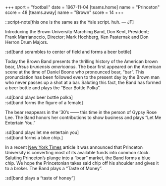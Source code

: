 +++
sport = "football"
date = 1967-11-04
[teams.home]
name = "Princeton"
score = 48
[teams.away]
name = "Brown"
score = 14
+++

::script-note[this one is the same as the Yale script. huh. — JF]

Introducing the Brown University Marching Band, Don Kent, President; Frank Marrianoccio, Director; Mark Hochberg, Ken Pasternak and Don Herron Drum Majors.

:sd[band scrambles to center of field and forms a beer bottle]

Today the Brown Band presents the thrilling history of the American brown bear, _Ursus brunensis americanus_. The bear first appeared on the American scene at the time of Daniel Boone who pronounced bear, “bar”. This pronunciation has been followed even to the present day by the Brown man who never passes up a shot at a bar. Saluting this fact, the Band has formed a beer bottle and plays the “Bear Bottle Polka”.

:sd[band plays beer bottle polka]\
:sd[band forms the figure of a female]

The bear reappears in the ’30’s —— this time in the person of Gypsy Rose Lee. The Band honors her contributions to show business and plays “Let Me Entertain You.”

:sd[band plays let me entertain you]\
:sd[band forms a blue chip.]

In a recent <u>New York Times</u> article it was announced that Princeton University is converting most of its available funds into common stock. Saluting Princeton’s plunge into a “bear” market, the Band forms a blue chip. We hope the Princetonian takes said chip off his shoulder and gives it to a broker. The Band plays a “Taste of Money”.

:sd[band plays a “taste of honey”]
